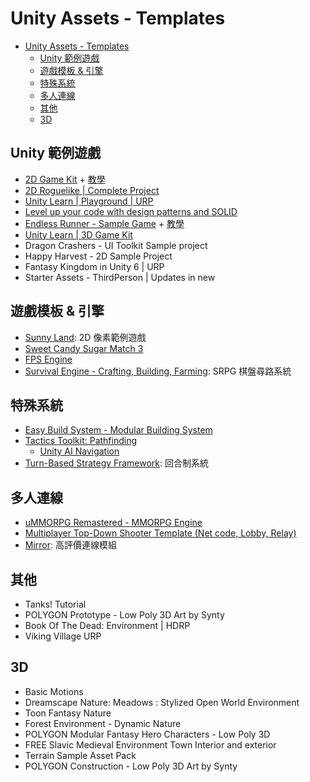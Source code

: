 # Unity Assets - Templates

<!-- TOC -->
* [Unity Assets - Templates](#unity-assets---templates)
  * [Unity 範例遊戲](#unity-範例遊戲)
  * [遊戲模板 & 引擎](#遊戲模板--引擎)
  * [特殊系統](#特殊系統)
  * [多人連線](#多人連線)
  * [其他](#其他)
  * [3D](#3d)
<!-- TOC -->

## Unity 範例遊戲

- [2D Game Kit](https://assetstore.unity.com/packages/templates/tutorials/2d-game-kit-107098) + [教學](https://learn.unity.com/project/2d-you-xi-tao-jian)
- [2D Roguelike | Complete Project](https://assetstore.unity.com/packages/templates/tutorials/2d-roguelike-complete-project-299017)
- [Unity Learn | Playground | URP](https://assetstore.unity.com/packages/templates/tutorials/unity-learn-playground-urp-109917#content)
- [Level up your code with design patterns and SOLID](https://assetstore.unity.com/packages/essentials/tutorial-projects/level-up-your-code-with-design-patterns-and-solid-289616#content)
- [Endless Runner - Sample Game](https://assetstore.unity.com/packages/templates/tutorials/endless-runner-sample-game-87901#content) + [教學](https://learn.unity.com/tutorial/mobile-development-techniques#5c7f8528edbc2a002053b4ab)
- [Unity Learn | 3D Game Kit](https://assetstore.unity.com/packages/templates/tutorials/unity-learn-3d-game-kit-115747#content)
- Dragon Crashers - UI Toolkit Sample project
- Happy Harvest - 2D Sample Project
- Fantasy Kingdom in Unity 6 | URP
- Starter Assets - ThirdPerson | Updates in new 

## 遊戲模板 & 引擎

- [Sunny Land](https://assetstore.unity.com/packages/2d/characters/sunny-land-103349): 2D 像素範例遊戲
- [Sweet Candy Sugar Match 3](https://assetstore.unity.com/packages/templates/systems/sweet-candy-sugar-match-3-98823#content)
- [FPS Engine](https://assetstore.unity.com/packages/templates/systems/fps-engine-218594#content)
- [Survival Engine - Crafting, Building, Farming](https://assetstore.unity.com/packages/templates/systems/survival-engine-crafting-building-farming-178160): SRPG 棋盤尋路系統

## 特殊系統

- [Easy Build System - Modular Building System](https://assetstore.unity.com/packages/templates/systems/easy-build-system-modular-building-system-45394#content)
- [Tactics Toolkit: Pathfinding](https://assetstore.unity.com/packages/templates/tutorials/tactics-toolkit-pathfinding-237954)
  - [Unity AI Navigation](https://docs.unity3d.com/Manual/com.unity.ai.navigation.html)
- [Turn-Based Strategy Framework](https://assetstore.unity.com/packages/templates/systems/turn-based-strategy-framework-50282): 回合制系統

## 多人連線

- [uMMORPG Remastered - MMORPG Engine](https://assetstore.unity.com/packages/templates/systems/ummorpg-remastered-mmorpg-engine-159401#content)
- [Multiplayer Top-Down Shooter Template (Net code, Lobby, Relay)](https://assetstore.unity.com/packages/templates/packs/multiplayer-top-down-shooter-template-netcode-lobby-relay-264802)
- [Mirror](https://assetstore.unity.com/packages/tools/network/mirror-129321): 高評價連線模組

## 其他

- Tanks! Tutorial
- POLYGON Prototype - Low Poly 3D Art by Synty
- Book Of The Dead: Environment | HDRP
- Viking Village URP 

## 3D

- Basic Motions
- Dreamscape Nature: Meadows : Stylized Open World Environment
- Toon Fantasy Nature
- Forest Environment - Dynamic Nature
- POLYGON Modular Fantasy Hero Characters - Low Poly 3D
- FREE Slavic Medieval Environment Town Interior and exterior
- Terrain Sample Asset Pack
- POLYGON Construction - Low Poly 3D Art by Synty
